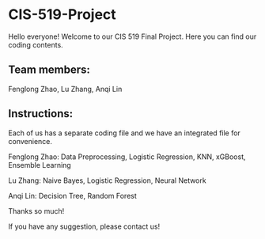 # CIS-519-Project

Hello everyone! Welcome to our CIS 519 Final Project. Here you can find our coding contents.

## Team members:

Fenglong Zhao, 
Lu Zhang,
Anqi Lin

## Instructions:

Each of us has a separate coding file and we have an integrated file for convenience.

Fenglong Zhao: Data Preprocessing, Logistic Regression, KNN, xGBoost, Ensemble Learning

Lu Zhang: Naive Bayes, Logistic Regression, Neural Network

Anqi Lin: Decision Tree, Random Forest

Thanks so much! 

If you have any suggestion, please contact us!
